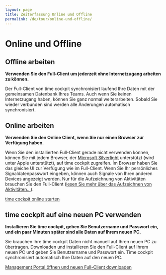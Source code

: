 ```yaml
---
layout: page
title: Zeiterfassung Online und Offline
permalink: /de/tour/online-und-offline/
---
```


<h1 xmlns="http://www.w3.org/1999/xhtml">Online und Offline
		</h1><div class="tour" xmlns="http://www.w3.org/1999/xhtml">
  <div class="row">
    <div class="col-sm-12 col-md-6">
      <h2>Offline arbeiten
				</h2>
      <p>
        <strong>Verwenden Sie den Full-Client um jederzeit ohne Internetzugang arbeiten zu können.</strong>
      </p>
      <p>Der Full-Client von time cockpit synchronisiert laufend Ihre Daten mit der gemeinsamen Datenbank Ihres Teams. Auch wenn Sie keinen Internetzugang haben, können Sie ganz normal weiterarbeiten. Sobald Sie wieder verbunden sind werden alle Änderungen automatisch synchronisiert. 
				</p>
    </div>
    <div class="col-sm-12 col-md-6">
      <f:function name="Composite.Media.ImageGallery.Slimbox2" xmlns:f="http://www.composite.net/ns/function/1.0">
        <f:param name="MediaImage" value="MediaArchive:d16896f7-34bd-46b7-8408-2d910f75ac48" />
        <f:param name="GroupName" value=" page" />
      </f:function>
    </div>
  </div>
  <div class="row">
    <div class="col-sm-12 col-md-6">
      <h2>Online arbeiten
				</h2>
      <p>
        <strong>Verwenden Sie den Online Client, wenn Sie nur einen Browser zur Verfügung haben.</strong>
      </p>
      <p>Wenn Sie den installierten Full-Client gerade nicht verwenden können, können Sie mit jedem Browser, der <a href="http://www.microsoft.com/silverlight/" target="_blank">Microsoft Silverlight</a> unterstützt (wird unter Apple unterstützt), auf time cockpit zugreifen. Im Browser haben Sie das gleiche UI zur Verfügung wie im Full-Client. Wenn Sie Ihr persönliches Signaldatenpasswort eingeben, können auch Signale von Ihren anderen Devices angezeigt werden. Nur für die Aufzeichnung von Aktivitäten brauchen Sie den Full-Client (<a href="{{site.baseurl}}/tour/aktivitaeten-aufzeichnen/">lesen Sie mehr über das Aufzeichnen von Aktivitäten...</a>).
				</p>
      <p>
        <a class="linkButton" href="http://login.timecockpit.com" target="_blank">time cockpit online starten</a>
      </p>
    </div>
    <div class="col-sm-12 col-md-6">
      <f:function name="Composite.Media.ImageGallery.Slimbox2" xmlns:f="http://www.composite.net/ns/function/1.0">
        <f:param name="MediaImage" value="MediaArchive:e046cb46-fa91-42d0-a508-a8f1963534d9" />
        <f:param name="GroupName" value=" page" />
      </f:function>
    </div>
  </div>
  <div class="row">
    <div class="col-sm-12">
      <h2>time cockpit auf eine neuen PC verwenden
				</h2>
      <p>
        <strong>Installieren Sie time cockpit, geben Sie Benutzername und Passwort ein, und ein paar Minuten später sind alle Daten auf Ihrem neuen PC.</strong>
      </p>
      <p>Sie brauchen Ihre time cockpit Daten nicht manuell auf Ihren neuen PC zu übertragen. Downloaden und installieren Sie den Full-Client auf Ihrem neuen PC und geben Sie Benutzername und Passwort ein. Time cockpit synchronisiert automatisch Ihre Daten auf den neuen PC.
				</p>
      <p>
        <a class="linkButton" href="{{site.baseurl}}/account/overview/">Management Portal öffnen und neuen Full-Client downloaden</a>
      </p>
    </div>
  </div>
</div>